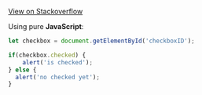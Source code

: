 [View on Stackoverflow]()


Using pure **JavaScript**:

```js
let checkbox = document.getElementById('checkboxID');

if(checkbox.checked) {
    alert('is checked');
} else {
  alert('no checked yet');
}
```

